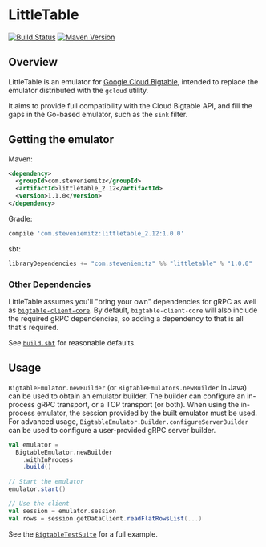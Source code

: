# LittleTable

[![Build Status](https://travis-ci.org/steveniemitz/littletable.svg?branch=master)](https://travis-ci.org/steveniemitz/littletable)
[![Maven Version](https://img.shields.io/maven-central/v/com.steveniemitz/littletable_2.12?label=littletable_2.12)](http://search.maven.org/#search|gav|1|g:"com.steveniemitz")

## Overview

LittleTable is an emulator for [Google Cloud Bigtable](https://cloud.google.com/bigtable/), intended
to replace the emulator distributed with the `gcloud` utility.

It aims to provide full compatibility with the Cloud Bigtable API,
and fill the gaps in the Go-based emulator, such as the `sink` filter.

## Getting the emulator

Maven:
```xml
<dependency>
  <groupId>com.steveniemitz</groupId>
  <artifactId>littletable_2.12</artifactId>
  <version>1.1.0</version>
</dependency>
```

Gradle:
```gradle
compile 'com.steveniemitz:littletable_2.12:1.0.0'
```

sbt:
```sbt
libraryDependencies += "com.steveniemitz" %% "littletable" % "1.0.0"
```

### Other Dependencies

LittleTable assumes you'll "bring your own" dependencies for gRPC as well as [`bigtable-client-core`](https://mvnrepository.com/artifact/com.google.cloud.bigtable/bigtable-client-core).
By default, `bigtable-client-core` will also include the required gRPC dependencies, so adding a
dependency to that is all that's required.

See [`build.sbt`](build.sbt) for reasonable defaults.

## Usage
 
`BigtableEmulator.newBuilder` (or `BigtableEmulators.newBuilder` in Java) can be used to obtain an 
emulator builder.  The builder can configure an in-process gRPC transport, or a TCP transport 
(or both).  When using the in-process emulator, the session provided by the built emulator must be 
used.  For advanced usage, `BigtableEmulator.Builder.configureServerBuilder` can be used to 
configure a user-provided gRPC server builder.

```scala
val emulator = 
  BigtableEmulator.newBuilder
    .withInProcess
    .build()

// Start the emulator    
emulator.start()

// Use the client
val session = emulator.session
val rows = session.getDataClient.readFlatRowsList(...)
```

See the [`BigtableTestSuite`](src/test/scala/com/steveniemitz/littletable/BigtableTestSuite.scala) for a full example.
